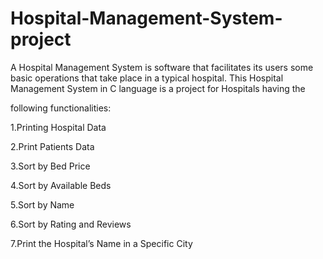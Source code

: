 # Hospital-Management-System-project 

A Hospital Management System is software that facilitates its users some basic operations that take place in a typical hospital. This Hospital Management System in C language is a project for Hospitals having the 

following functionalities:

1.Printing Hospital Data

2.Print Patients Data

3.Sort by Bed Price

4.Sort by Available Beds

5.Sort by Name

6.Sort by Rating and Reviews

7.Print the Hospital’s Name in a Specific City
